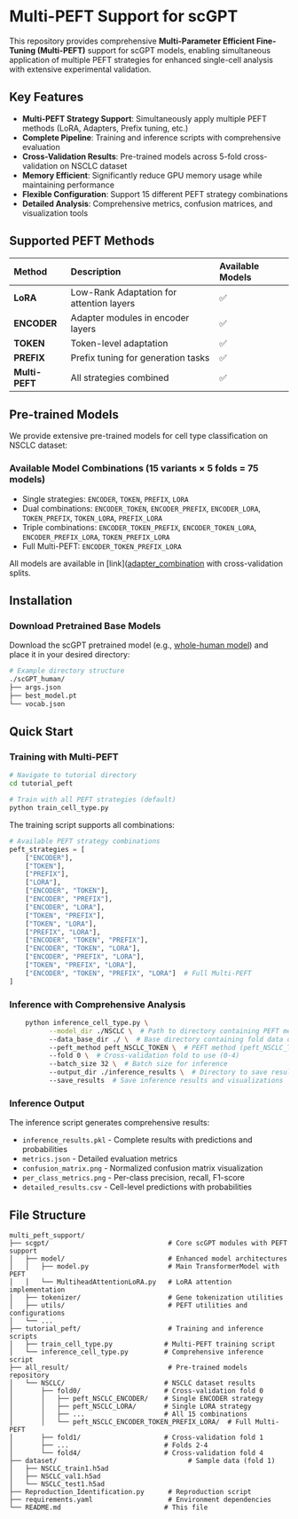 # Multi-PEFT Support for scGPT

This repository provides comprehensive **Multi-Parameter Efficient Fine-Tuning (Multi-PEFT)** support for scGPT models, enabling simultaneous application of multiple PEFT strategies for enhanced single-cell analysis with extensive experimental validation.

## Key Features

- **Multi-PEFT Strategy Support**: Simultaneously apply multiple PEFT methods (LoRA, Adapters, Prefix tuning, etc.)
- **Complete Pipeline**: Training and inference scripts with comprehensive evaluation
- **Cross-Validation Results**: Pre-trained models across 5-fold cross-validation on NSCLC dataset
- **Memory Efficient**: Significantly reduce GPU memory usage while maintaining performance
- **Flexible Configuration**: Support 15 different PEFT strategy combinations
- **Detailed Analysis**: Comprehensive metrics, confusion matrices, and visualization tools

## Supported PEFT Methods

| Method | Description | Available Models |
|:-------|:------------|:-----------------|
| **LoRA** | Low-Rank Adaptation for attention layers | ✅ |
| **ENCODER** | Adapter modules in encoder layers | ✅ |
| **TOKEN** | Token-level adaptation | ✅ |
| **PREFIX** | Prefix tuning for generation tasks | ✅ |
| **Multi-PEFT** | All strategies combined | ✅ |

## Pre-trained Models

We provide extensive pre-trained models for cell type classification on NSCLC dataset:

### Available Model Combinations (15 variants × 5 folds = 75 models)
- Single strategies: `ENCODER`, `TOKEN`, `PREFIX`, `LORA`
- Dual combinations: `ENCODER_TOKEN`, `ENCODER_PREFIX`, `ENCODER_LORA`, `TOKEN_PREFIX`, `TOKEN_LORA`, `PREFIX_LORA`
- Triple combinations: `ENCODER_TOKEN_PREFIX`, `ENCODER_TOKEN_LORA`, `ENCODER_PREFIX_LORA`, `TOKEN_PREFIX_LORA`
- Full Multi-PEFT: `ENCODER_TOKEN_PREFIX_LORA`

All models are available in [link]([adapter_combination]([NSCLC](https://mailmissouri-my.sharepoint.com/:f:/r/personal/hefe_umsystem_edu/Documents/scPEFT_checkpoints/adapter_combination/NSCLC?csf=1&web=1&e=Mwumc0)) with cross-validation splits.

## Installation

### Download Pretrained Base Models

Download the scGPT pretrained model (e.g., [whole-human model](https://drive.google.com/drive/folders/1oWh_-ZRdhtoGQ2Fw24HP41FgLoomVo-y?usp=sharing)) and place it in your desired directory:

```bash
# Example directory structure
./scGPT_human/
├── args.json
├── best_model.pt
└── vocab.json
```

## Quick Start

### Training with Multi-PEFT

```bash
# Navigate to tutorial directory
cd tutorial_peft

# Train with all PEFT strategies (default)
python train_cell_type.py
```

The training script supports all combinations:

```python
# Available PEFT strategy combinations
peft_strategies = [
    ["ENCODER"],
    ["TOKEN"], 
    ["PREFIX"],
    ["LORA"],
    ["ENCODER", "TOKEN"],
    ["ENCODER", "PREFIX"],
    ["ENCODER", "LORA"],
    ["TOKEN", "PREFIX"],
    ["TOKEN", "LORA"],
    ["PREFIX", "LORA"],
    ["ENCODER", "TOKEN", "PREFIX"],
    ["ENCODER", "TOKEN", "LORA"],
    ["ENCODER", "PREFIX", "LORA"],
    ["TOKEN", "PREFIX", "LORA"],
    ["ENCODER", "TOKEN", "PREFIX", "LORA"]  # Full Multi-PEFT
]
```

### Inference with Comprehensive Analysis

```bash
    python inference_cell_type.py \
          --model_dir ./NSCLC \  # Path to directory containing PEFT method folders
          --data_base_dir ./ \  # Base directory containing fold data directories
          --peft_method peft_NSCLC_TOKEN \  # PEFT method (peft_NSCLC_TOKEN, peft_NSCLC_TOKEN_LORA, peft_NSCLC_TOKEN_PREFIX, etc.)
          --fold 0 \  # Cross-validation fold to use (0-4)
          --batch_size 32 \  # Batch size for inference
          --output_dir ./inference_results \  # Directory to save results
          --save_results  # Save inference results and visualizations
```

### Inference Output

The inference script generates comprehensive results:

- `inference_results.pkl` - Complete results with predictions and probabilities
- `metrics.json` - Detailed evaluation metrics
- `confusion_matrix.png` - Normalized confusion matrix visualization
- `per_class_metrics.png` - Per-class precision, recall, F1-score
- `detailed_results.csv` - Cell-level predictions with probabilities

## File Structure

```
multi_peft_support/
├── scgpt/                              # Core scGPT modules with PEFT support
│   ├── model/                          # Enhanced model architectures
│   │   ├── model.py                    # Main TransformerModel with PEFT
│   │   └── MultiheadAttentionLoRA.py   # LoRA attention implementation
│   ├── tokenizer/                      # Gene tokenization utilities
│   ├── utils/                          # PEFT utilities and configurations
│   └── ...
├── tutorial_peft/                      # Training and inference scripts
│   ├── train_cell_type.py             # Multi-PEFT training script
│   └── inference_cell_type.py         # Comprehensive inference script
├── all_result/                         # Pre-trained models repository
│   └── NSCLC/                         # NSCLC dataset results
│       ├── fold0/                     # Cross-validation fold 0
│       │   ├── peft_NSCLC_ENCODER/    # Single ENCODER strategy
│       │   ├── peft_NSCLC_LORA/       # Single LORA strategy
│       │   ├── ...                    # All 15 combinations
│       │   └── peft_NSCLC_ENCODER_TOKEN_PREFIX_LORA/  # Full Multi-PEFT
│       ├── fold1/                     # Cross-validation fold 1
│       ├── ...                        # Folds 2-4
│       └── fold4/                     # Cross-validation fold 4
├── dataset/                                 # Sample data (fold 1)
│   ├── NSCLC_train1.h5ad
│   ├── NSCLC_val1.h5ad
│   └── NSCLC_test1.h5ad
├── Reproduction_Identification.py      # Reproduction script
├── requirements.yaml                   # Environment dependencies
└── README.md                          # This file
```

